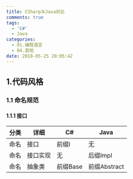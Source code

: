 ```yaml
---
title: CSharp与Java对比
comments: true
tags:
  - 'C#'
  - Java
categories:
  - 01.编程语言
  - 04.其他
date: 2018-05-25 20:05:42
---
```


## 1.代码风格

### 1.1 命名规范

#### 1.1.1 接口


分类|详细|C#|Java
----|----|----|----
命名|接口|前缀I|无
命名|接口实现|无|后缀Impl
命名|抽象类|前缀Base|前缀Abstract


